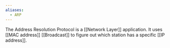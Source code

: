 ```yaml
---
aliases:
  - ARP
---
```


The Address Resolution Protocol is a [[Network Layer]] application. It uses [[MAC address]] [[Broadcast]] to figure out which station has a specific [[IP address]].